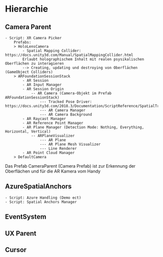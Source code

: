 # Hierarchie
## Camera Parent
    - Script: XR Camera Picker
        Prefabs:
        > HoloLensCamera
            - Spatial Mapping Collider: https://docs.unity3d.com/Manual/SpatialMappingCollider.html
            Erlaubt holographischem Inhalt mit realen psysikalischen Oberflächen zu interagieren
            --> Creating, updating und destroying von Oberflächen (GameObject Colliders)  
        > ARFoundationSessionStack
            - AR Session
            - AR Input Manager
            - AR Session Origin
                -- AR Camera (Camera-Objekt im Prefab ARFoundationSessionStack)
                    --- Tracked Pose Driver: https://docs.unity3d.com/2018.3/Documentation/ScriptReference/SpatialTracking.TrackedPoseDriver.html 
                    --- AR Camera Manager
                    --- AR Camera Background
            - AR Raycast Manager
            - AR Reference Point Manager
            - AR Plane Manager (Detection Mode: Nothing, Everything, Horizontal, Vertical)
                -- ARPlaneVisualizer
                    --- AR Plane
                    --- AR Plane Mesh Visualizer
                    --- Line Renderer
            - AR Point Cloud Manager
        > DefaultCamera

Das Prefab CameraParent (Camera Prefab) ist zur Erkennung der Oberflächen und für die AR Kamera vom Handy


## AzureSpatialAnchors
    - Script: Azure Handling (Demo ect)
    - Script: Spatial Anchors Manager

## EventSystem

## UX Parent

## Cursor
